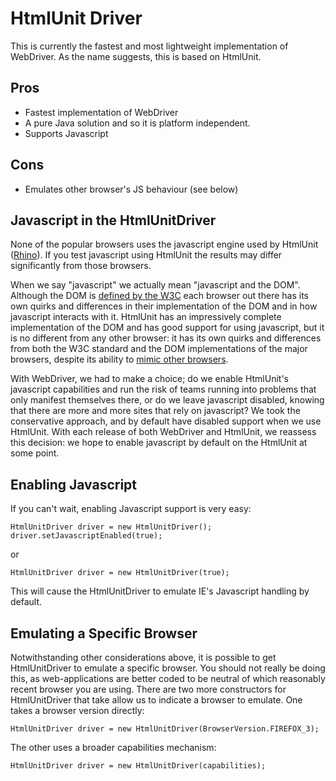 # HtmlUnit Driver #

This is currently the fastest and most lightweight implementation of WebDriver. As the name suggests, this is based on HtmlUnit.

## Pros ##

  * Fastest implementation of WebDriver
  * A pure Java solution and so it is platform independent.
  * Supports Javascript

## Cons ##

  * Emulates other browser's JS behaviour (see below)

## Javascript in the HtmlUnitDriver ##

None of the popular browsers uses the javascript engine used by HtmlUnit ([Rhino](http://www.mozilla.org/rhino/)). If you test javascript using HtmlUnit the results may differ significantly from those browsers.

When we say "javascript" we actually mean "javascript and the DOM". Although the DOM is [defined by the W3C](http://www.w3.org/DOM/) each browser out there has its own quirks and differences in their implementation of the DOM and in how javascript interacts with it. HtmlUnit has an impressively complete implementation of the DOM and has good support for using javascript, but it is no different from any other browser: it has its own quirks and differences from both the W3C standard and the DOM implementations of the major browsers, despite its ability to [mimic other browsers](http://htmlunit.sourceforge.net/javascript.html).

With WebDriver, we had to make a choice; do we enable HtmlUnit's javascript capabilities and run the risk of teams running into problems that only manifest themselves there, or do we leave javascript disabled, knowing that there are more and more sites that rely on javascript? We took the conservative approach, and by default have disabled support when we use HtmlUnit. With each release of both WebDriver and HtmlUnit, we reassess this decision: we hope to enable javascript by default on the HtmlUnit at some point.

## Enabling Javascript ##

If you can't wait, enabling Javascript support is very easy:

```
HtmlUnitDriver driver = new HtmlUnitDriver();
driver.setJavascriptEnabled(true);
```

or

```
HtmlUnitDriver driver = new HtmlUnitDriver(true);
```

This will cause the HtmlUnitDriver to emulate IE's Javascript handling by default.

## Emulating a Specific Browser ##

Notwithstanding other considerations above, it is possible to get HtmlUnitDriver to emulate a specific browser.  You should not really be doing this, as web-applications are better coded to be neutral of which reasonably recent browser you are using.  There are two more constructors for HtmlUnitDriver that take allow us to indicate a browser to emulate. One takes a browser version directly:

```
HtmlUnitDriver driver = new HtmlUnitDriver(BrowserVersion.FIREFOX_3);
```

The other uses a broader capabilities mechanism:

```
HtmlUnitDriver driver = new HtmlUnitDriver(capabilities);
```